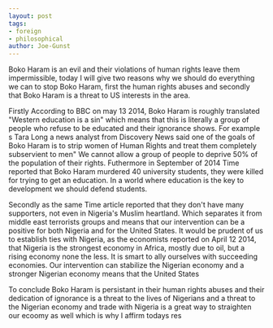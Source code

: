 ```yaml
---
layout: post
tags: 
- foreign 
- philosophical
author: Joe-Gunst
---
```


Boko Haram is an evil and their violations of human rights leave them impermissible, today I will give two reasons why we should do everything we can to stop Boko Haram, first the human rights abuses and secondly that Boko Haram is a threat to US interests in the area.

Firstly According to BBC on may 13 2014, Boko Haram is roughly translated "Western education is a sin" which means that this is literally a group of people who refuse to be educated and their ignorance shows. For example s Tara Long a news analyst from Discovery News said one of the goals of Boko Haram is to strip women of Human Rights and treat them completely subservient to men" We cannot allow a group of people to deprive 50% of the population of their rights. Futhermore in September of 2014 Time reported that Boko Haram murdered 40 university students, they were killed for trying to get an education. In a world where education is the key to development we should defend students.

Secondly as the same Time article reported that they don't have many supporters, not even in Nigeria's Muslim heartland. Which separates it from middle east terrorists groups and means that our intervention can be a positive for both Nigeria and for the United States. It would be prudent of us to establish ties with Nigeria, as the economists reported on April 12 2014, that Nigeria is the strongest economy in Africa, mostly due to oil, but a rising economy none the less. It is smart to ally ourselves with succeeding economies. Our intervention can stabilize the Nigerian economy and a stronger Nigerian economy means that the United States

To conclude Boko Haram is persistant in their human rights abuses and their dedication of ignorance is a threat to the lives of Nigerians and a threat to the Nigerian economy and trade with Nigeria is a great way to straighten our ecoomy as well which is why I affirm todays res
